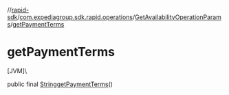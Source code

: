 //[rapid-sdk](../../../index.md)/[com.expediagroup.sdk.rapid.operations](../index.md)/[GetAvailabilityOperationParams](index.md)/[getPaymentTerms](get-payment-terms.md)

# getPaymentTerms

[JVM]\

public final [String](https://docs.oracle.com/javase/8/docs/api/java/lang/String.html)[getPaymentTerms](get-payment-terms.md)()

